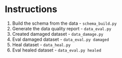# Instructions

1. Build the schema from the data - `schema_build.py`
2. Generate the data quality report - `data_eval.py`
3. Created damaged dataset - `data_damage.py`
4. Eval damaged dataset - `data_eval.py damaged`
5. Heal dataset - `data_heal.py`
6. Eval healed dataset - `data_eval.py healed`
